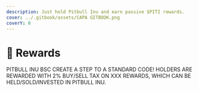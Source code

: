 ```yaml
---
description: Just hold Pitbull Inu and earn passive $PITI rewards.
cover: ../.gitbook/assets/CAPA GITBOOK.png
coverY: 0
---
```


# 🧸 Rewards

PITBULL INU BSC CREATE A STEP TO A STANDARD CODE! HOLDERS ARE REWARDED WITH 2% BUY/SELL TAX ON XXX REWARDS, WHICH CAN BE HELD/SOLD/INVESTED IN PITBULL INU.
